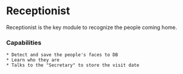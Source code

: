 # Receptionist
Receptionist is the key module to recognize the people coming home. 
### Capabilities
	* Detect and save the people's faces to DB
	* Learn who they are
	* Talks to the "Secretary" to store the visit date